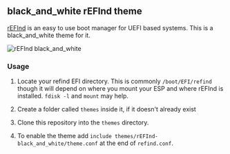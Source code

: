 ## black_and_white rEFInd theme

[rEFInd](http://www.rodsbooks.com/refind/) is an easy to use boot manager for UEFI
based systems. This is a black_and_white theme for it.

![rEFInd black_and_white](https://github.com/yilmazdoga/rEFInd_black_and_white/blob/master/sample.png)

### Usage

 1. Locate your refind EFI directory. This is commonly `/boot/EFI/refind`
    though it will depend on where you mount your ESP and where rEFInd is
    installed. `fdisk -l` and `mount` may help.

 2. Create a folder called `themes` inside it, if it doesn't already exist

 3. Clone this repository into the `themes` directory.

 4. To enable the theme add `include themes/rEFInd-black_and_white/theme.conf` at the end of
    `refind.conf`.
